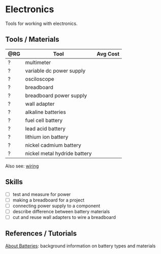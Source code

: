 
# Electronics

Tools for working with electronics.

## Tools / Materials

|@RG|Tool                       |Avg Cost |
|---|---------------------------|--------:|
| ? |multimeter | |
| ? |variable dc power supply | |
| ? |osciloscope | |
| ? |breadboard | |
| ? |breadboard power supply | |
| ? |wall adapter | |
| ? |alkaline batteries | |
| ? |fuel cell battery | |
| ? |lead acid battery | |
| ? |lithium ion battery | |
| ? |nickel cadmium battery | |
| ? |nickel metal hydride battery | |

Also see: [wiring](wiring.md)

## Skills

- [ ] test and measure for power
- [ ] making a breadboard for a project
- [ ] connecting power supply to a component
- [ ] describe difference between battery materials
- [ ] cut and reuse wall adapters to wire a breadboard

## References / Tutorials


[About Batteries](http://www.societyofrobots.com/batteries.shtml): background
information on battery types and materials
